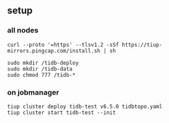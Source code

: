 ## setup


### all nodes
```
curl --proto '=https' --tlsv1.2 -sSf https://tiup-mirrors.pingcap.com/install.sh | sh

sudo mkdir /tidb-deploy
sudo mkdir /tidb-data
sudo chmod 777 /tidb-*
```

### on jobmanager
```
tiup cluster deploy tidb-test v6.5.0 tidbtopo.yaml
tiup cluster start tidb-test --init
```
